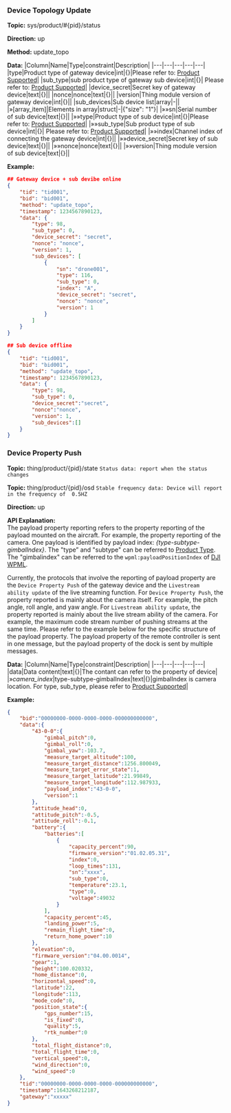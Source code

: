 ### Device Topology Update
**Topic:** sys/product/#{pid}/status

**Direction:** up

**Method:** update_topo

**Data:** 
|Column|Name|Type|constraint|Description|
|---|---|---|---|---|
 |type|Product type of gateway device|int|{}|Please refer to: [Product Supported](https://developer.dji.com/doc/cloud-api-tutorial/en/overview/product-support.html)|
|sub_type|sub product type of gateway sub device|int|{}| Please refer to: [Product Supported](https://developer.dji.com/doc/cloud-api-tutorial/en/overview/product-support.html)|
|device_secret|Secret key of gateway device|text|{}||
|nonce|nonce|text|{}||
|version|Thing module version of gateway device|int|{}||
  |sub_devices|Sub device list|array|-||
|»[array_item]|Elements in array|struct|-|{"size": "1"}|
|»»sn|Serial number of sub device|text|{}||
|»»type|Product type of sub device|int|{}|Please refer to: [Product Supported](https://developer.dji.com/doc/cloud-api-tutorial/en/overview/product-support.html)|
|»»sub_type|Sub product type of sub device|int|{}| Please refer to: [Product Supported](https://developer.dji.com/doc/cloud-api-tutorial/en/overview/product-support.html)|
|»»index|Channel index of connecting the gateway device|int|{}||
|»»device_secret|Secret key of sub device|text|{}||
|»»nonce|nonce|text|{}||
|»»version|Thing module version of sub device|text|{}||

         
 
**Example:** 
```json
## Gateway device + sub devibe online
{
	"tid": "tid001",
	"bid": "bid001",
	"method": "update_topo",
	"timestamp": 1234567890123,
	"data": {
		"type": 98,
		"sub_type": 0,
		"device_secret": "secret",
		"nonce": "nonce",
		"version": 1,
		"sub_devices": [
			{
				"sn": "drone001",
				"type": 116,
				"sub_type": 0,
				"index": "A",
				"device_secret": "secret",
				"nonce": "nonce",
				"version": 1
			}
		]
	}
}

## Sub device offline
{
    "tid": "tid001",
    "bid": "bid001",
    "method": "update_topo",
    "timestamp": 1234567890123,
    "data": {
        "type": 98,
        "sub_type": 0,
        "device_secret":"secret",
        "nonce":"nonce",
        "version": 1,
        "sub_devices":[]
    }
}
```

### Device Property Push
**Topic:** thing/product/{pid}/state `Status data: report when the status changes`

**Topic:** thing/product/{pid}/osd  `Stable frequency data: Device will report in the frequency of  0.5HZ`

**Direction:** up

**API Explanation:**<br/>
The payload property reporting refers to the property reporting of the payload mounted on the aircraft. For example, the property reporting of the camera. One payload is identified by payload index: *{type-subtype-gimbalIndex}*. The "type” and "subtype" can be referred to [Product Type](https://developer.dji.com/doc/cloud-api-tutorial/en/specification/product-type-enumerate.html). The "gimbalindex"
can be referred to the `wpml:payloadPositionIndex` of [DJI WPML](https://developer.dji.com/doc/cloud-api-tutorial/en/feature-set/dji-wpml/common-element.html).

Currently, the protocols that involve the reporting of payload property are the `Device Property Push` of the gateway device and the `Livestream ability update` of the live streaming function. For `Device Property Push`, the property reported is mainly about the camera itself. For example, the pitch angle, roll angle, and yaw angle. For `Livestream ability update`, the property reported is mainly about the live stream ability of the camera. For example, the maximum code stream number of pushing streams at the same time. Please refer to the example below for the specific structure of the payload property. The payload property of the remote controller is sent in one message, but the payload property of the dock is sent by multiple messages.

**Data:** 
|Column|Name|Type|constraint|Description|
|---|---|---|---|---|
|data|Data content|text|{}|The contant can refer to the property of device|
|»*camera_index*|type-subtype-gimbalIndex|text|{}|gimbalIndex is camera location. For type, sub_type, please refer to [Product Supported](https://developer.dji.com/doc/cloud-api-tutorial/en/overview/product-support.html)|

         
 
**Example:** 
```json
{
    "bid":"00000000-0000-0000-0000-000000000000",
    "data":{
        "43-0-0":{
            "gimbal_pitch":0,
            "gimbal_roll":0,
            "gimbal_yaw":-103.7,
            "measure_target_altitude":100,
            "measure_target_distance":1256.800049,
            "measure_target_error_state":1,
            "measure_target_latitude":21.99849,
            "measure_target_longitude":112.987933,
            "payload_index":"43-0-0",
            "version":1
        },
        "attitude_head":0,
        "attitude_pitch":-0.5,
        "attitude_roll":-0.1,
        "battery":{
            "batteries":[
                {
                    "capacity_percent":90,
                    "firmware_version":"01.02.05.31",
                    "index":0,
                    "loop_times":131,
                    "sn":"xxxx",
                    "sub_type":0,
                    "temperature":23.1,
                    "type":0,
                    "voltage":49032
                }
            ],
            "capacity_percent":45,
            "landing_power":5,
            "remain_flight_time":0,
            "return_home_power":10
        },
        "elevation":0,
        "firmware_version":"04.00.0014",
        "gear":1,
        "height":100.020332,
        "home_distance":0,
        "horizontal_speed":0,
        "latitude":22,
        "longitude":113,
        "mode_code":0,
        "position_state":{
            "gps_number":15,
            "is_fixed":0,
            "quality":5,
            "rtk_number":0
        },
        "total_flight_distance":0,
        "total_flight_time":0,
        "vertical_speed":0,
        "wind_direction":0,
        "wind_speed":0
    },
    "tid":"00000000-0000-0000-0000-000000000000",
    "timestamp":1643268212187,
    "gateway":"xxxxx"
}
```
